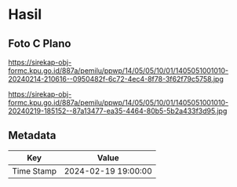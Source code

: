 # Hasil

## Foto C Plano

https://sirekap-obj-formc.kpu.go.id/887a/pemilu/ppwp/14/05/05/10/01/1405051001010-20240214-210616--0950482f-6c72-4ec4-8f78-3f62f79c5758.jpg

https://sirekap-obj-formc.kpu.go.id/887a/pemilu/ppwp/14/05/05/10/01/1405051001010-20240219-185152--87a13477-ea35-4464-80b5-5b2a433f3d95.jpg


## Metadata

| Key        | Value               |
| ---------- | ------------------- |
| Time Stamp | 2024-02-19 19:00:00 |



